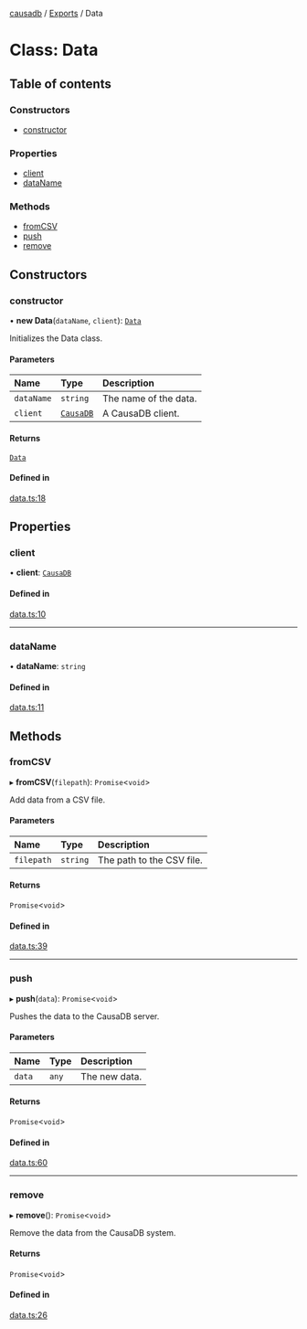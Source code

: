 [causadb](../README.md) / [Exports](../modules.md) / Data

# Class: Data

## Table of contents

### Constructors

- [constructor](Data.md#constructor)

### Properties

- [client](Data.md#client)
- [dataName](Data.md#dataname)

### Methods

- [fromCSV](Data.md#fromcsv)
- [push](Data.md#push)
- [remove](Data.md#remove)

## Constructors

### constructor

• **new Data**(`dataName`, `client`): [`Data`](Data.md)

Initializes the Data class.

#### Parameters

| Name | Type | Description |
| :------ | :------ | :------ |
| `dataName` | `string` | The name of the data. |
| `client` | [`CausaDB`](CausaDB.md) | A CausaDB client. |

#### Returns

[`Data`](Data.md)

#### Defined in

[data.ts:18](https://github.com/causalabs/causadb-node/blob/49fa231/src/data.ts#L18)

## Properties

### client

• **client**: [`CausaDB`](CausaDB.md)

#### Defined in

[data.ts:10](https://github.com/causalabs/causadb-node/blob/49fa231/src/data.ts#L10)

___

### dataName

• **dataName**: `string`

#### Defined in

[data.ts:11](https://github.com/causalabs/causadb-node/blob/49fa231/src/data.ts#L11)

## Methods

### fromCSV

▸ **fromCSV**(`filepath`): `Promise`\<`void`\>

Add data from a CSV file.

#### Parameters

| Name | Type | Description |
| :------ | :------ | :------ |
| `filepath` | `string` | The path to the CSV file. |

#### Returns

`Promise`\<`void`\>

#### Defined in

[data.ts:39](https://github.com/causalabs/causadb-node/blob/49fa231/src/data.ts#L39)

___

### push

▸ **push**(`data`): `Promise`\<`void`\>

Pushes the data to the CausaDB server.

#### Parameters

| Name | Type | Description |
| :------ | :------ | :------ |
| `data` | `any` | The new data. |

#### Returns

`Promise`\<`void`\>

#### Defined in

[data.ts:60](https://github.com/causalabs/causadb-node/blob/49fa231/src/data.ts#L60)

___

### remove

▸ **remove**(): `Promise`\<`void`\>

Remove the data from the CausaDB system.

#### Returns

`Promise`\<`void`\>

#### Defined in

[data.ts:26](https://github.com/causalabs/causadb-node/blob/49fa231/src/data.ts#L26)
